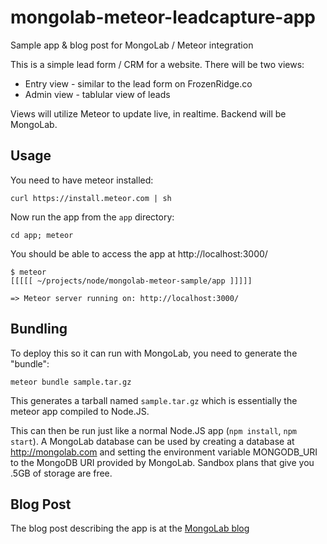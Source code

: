 mongolab-meteor-leadcapture-app
===============================

Sample app &amp; blog post for MongoLab / Meteor integration

This is a simple lead form / CRM for a website. There will be two views:

* Entry view - similar to the lead form on FrozenRidge.co
* Admin view - tablular view of leads

Views will utilize Meteor to update live, in realtime. Backend will be MongoLab.


## Usage

You need to have meteor installed:

`curl https://install.meteor.com | sh`

Now run the app from the `app` directory:

`cd app; meteor`

You should be able to access the app at http://localhost:3000/

```
$ meteor
[[[[[ ~/projects/node/mongolab-meteor-sample/app ]]]]]

=> Meteor server running on: http://localhost:3000/
```

## Bundling

To deploy this so it can run with MongoLab, you need to generate the "bundle":

`meteor bundle sample.tar.gz`

This generates a tarball named `sample.tar.gz` which is essentially the meteor
app compiled to Node.JS.

This can then be run just like a normal Node.JS app (`npm install`, `npm
start`). A MongoLab database can be used by creating a database at
http://mongolab.com and setting the environment variable MONGODB_URI to the
MongoDB URI provided by MongoLab. Sandbox plans that give you .5GB of storage
are free.

## Blog Post

The blog post describing the app is at the [MongoLab blog](http://blog.mongolab.com/foo)
